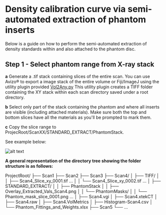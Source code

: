# Density calibration curve via semi-automated extraction of phantom inserts

Below is a guide on how to perform the semi-automated extraction of density standards within and also attached to the phantom disc.

## Step 1 - Select phantom range from X-ray stack 

**a** Generate a .tif stack containing slices of the entire scan. You can use Avizo® to export a image stack of the entire volume or 
Fiji/ImageJ using the utility plugin provided [Vol2Any.py](https://github.com/LeoBertiniNHM/CoralMethodsPaper/blob/main/Vol_2Any_LEO.py)
This utility plugin creates a TIFF folder containing the XY stack within each scan directory saved under a root directory. 

**b** Select only part of the stack containing the phantom and where all inserts are visible (including attached materials).
Make sure both the top and bottom slices have all the materials as you'll be prompted to mark them. 

**c** Copy the slice range to ProjecRoot/ScanXX/STANDARD_EXTRACT/PhantomStack. 

See example below:

![alt text](https://github.com/LeoBertiniNHM/CoralMethodsPaper/blob/main/PhantomExtraction/GIFs/PhantomExtract1.gif)



**A general representation of the directory tree showing the folder structure is as follows:**

ProjectRoot/
├── Scan1
├── Scan2
├── Scan3
├── Scan4/
│   ├── TIFF/
│   │   ├── Scan4_Slice_xy_0001.tif ...
│   │   └── Scan4_Slice_xy_0002.tif ...
│   ├── STANDARD_EXTRACT/
│   │   ├── PhantomStack
│   │   ├── Overlay_Extracted_Vals_Scan4.png
│   │   └── PhantomMasks/
│   │       └── Phantom_mask_slice_0001.png ...
│   ├── Scan4.vgi
│   ├── Scan4.xtekCT
│   ├── Scan4.raw
│   ├── Scan4.VolMetrics
│   ├── Histogram-Scan4.csv
│   └── Phantom_Fittings_and_Weights.xlsx
├── Scan5
└── ...




 